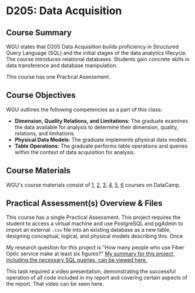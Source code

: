 # D205: Data Acquisition

## Course Summary
WGU states that D205 Data Acquisition builds proficiency in Structured Query Language (SQL) and the initial stages of the data analytics lifecycle. The course introduces relational databases. Students gain concrete skills in data transference and database manipulation.

This course has one Practical Assessment.

## Course Objectives
WGU outlines the following competencies as a part of this class:
- **Dimension, Quality Relations, and Limitations**: The graduate examines the data available for analysis to determine their dimension, quality, relations, and limitations.
- **Physical Data Models**: The graduate implements physical data models.
- **Table Operations**: The graduate performs table operations and queries within the context of data acquisition for analysis.

## Course Materials
WGU's course materials consist of [1](#), [2](#), [3](#), [4](#), [5](#), [6](#) courses on DataCamp.

## Practical Assessment(s) Overview & Files
This course has a single Practical Assessment. This project requires the student to access a virtual machine and use PostgreSQL and pgAdmin to import an external `.csv` file into an existing database as a new table, designing conceptual, logical, and physical models describing this. Once

My research question for this project is “How many people who use Fiber Optic service make at least six figures?” [My summary for this project, including the necessary SQL queries, can be viewed here.](WGU_D205_Task_1.pdf)

This task required a video presentation, demonstrating the successful operation of all code included in my report and covering certain aspects of the report. That video can be seen here.

